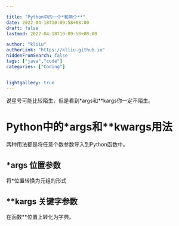 ```yaml
---

title: "Python中的一个*和两个**"
date: 2022-04-18T10:09:58+08:00
draft: false
lastmod: 2022-04-18T10:09:58+08:00

author: "kliiu"
authorLink: "https://kliiu.github.io"
hiddenFromSearch: false
tags: ["java","code"]
categories: ["Coding"]


lightgallery: true
---
```



说星号可能比较陌生，但是看到*args和**kargs你一定不陌生。
<!--more-->

# Python中的*args和**kwargs用法
两种用法都是将任意个数参数导入到Python函数中。

## *args 位置参数
将*位置转换为元组的形式


## **kargs 关键字参数
在函数**位置上转化为字典。